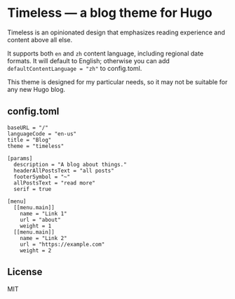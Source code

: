 # Timeless — a blog theme for Hugo

Timeless is an opinionated design that emphasizes reading experience and
content above all else.

It supports both `en` and `zh` content language, including regional date
formats. It will default to English; otherwise you can add
`defaultContentLanguage = "zh"` to config.toml.

This theme is designed for my particular needs, so it may not be suitable for
any new Hugo blog.

## config.toml

```
baseURL = "/"
languageCode = "en-us"
title = "Blog"
theme = "timeless"

[params]
  description = "A blog about things."
  headerAllPostsText = "all posts"
  footerSymbol = "~"
  allPostsText = "read more"
  serif = true

[menu]
  [[menu.main]]
    name = "Link 1"
    url = "about"
    weight = 1
  [[menu.main]]
    name = "Link 2"
    url = "https://example.com"
    weight = 2
```

## License

MIT
